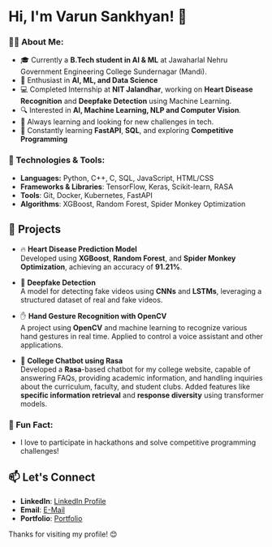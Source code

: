 # Hi, I'm Varun Sankhyan! 👋

### 👨‍💻 About Me:
- 🎓 Currently a **B.Tech student in AI & ML** at Jawaharlal Nehru Government Engineering College Sundernagar (Mandi).
- 🤖 Enthusiast in **AI, ML, and Data Science**
- 💻 Completed Internship at **NIT Jalandhar**, working on **Heart Disease Recognition** and **Deepfake Detection** using Machine Learning.
- 🔍 Interested in **AI, Machine Learning, NLP and Computer Vision**.
- 🌱 Always learning and looking for new challenges in tech.
- 🌱 Constantly learning **FastAPI**, **SQL**, and exploring **Competitive Programming**

### 🔧 Technologies & Tools:
- **Languages:** Python, C++, C, SQL, JavaScript, HTML/CSS
- **Frameworks & Libraries**: TensorFlow, Keras, Scikit-learn, RASA
- **Tools**: Git, Docker, Kubernetes, FastAPI
- **Algorithms**: XGBoost, Random Forest, Spider Monkey Optimization

## 🔭 Projects

- 🔥 **Heart Disease Prediction Model**  
  Developed using **XGBoost**, **Random Forest**, and **Spider Monkey Optimization**, achieving an accuracy of **91.21%**.

- 🎥 **Deepfake Detection**  
  A model for detecting fake videos using **CNNs** and **LSTMs**, leveraging a structured dataset of real and fake videos.

- ✋ **Hand Gesture Recognition with OpenCV**  
  A project using **OpenCV** and machine learning to recognize various hand gestures in real time. Applied to control a voice assistant and other applications.

- 🤖 **College Chatbot using Rasa**  
  Developed a **Rasa**-based chatbot for my college website, capable of answering FAQs, providing academic information, and handling inquiries about the curriculum, faculty, and student clubs. Added features like **specific information retrieval** and **response diversity** using transformer models.

### 🌟 Fun Fact:
- I love to participate in hackathons and solve competitive programming challenges!
  
## 📫 Let's Connect
- **LinkedIn**: [LinkedIn Profile](https://www.linkedin.com/in/varun-sankhyan/)
- **Email**: [E-Mail](mailto:your-email@example.com)
- **Portfolio**: [Portfolio](https://sankhyanvarun.github.io/Portfolio/)

Thanks for visiting my profile! 😊
